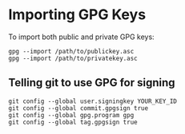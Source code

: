 # Importing GPG Keys

To import both public and private GPG keys:

```shell
gpg --import /path/to/publickey.asc
gpg --import /path/to/privatekey.asc
```

## Telling git to use GPG for signing

```shell
git config --global user.signingkey YOUR_KEY_ID
git config --global commit.gpgsign true
git config --global gpg.program gpg
git config --global tag.gpgsign true
```
